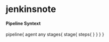 # jenkinsnote

#### Pipeline Syntext

pipeline{
  agent any
  stages{
    stage{
      steps{
      }
    }
  }
}
